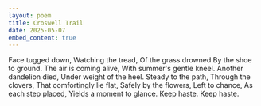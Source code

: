 ```yaml
---
layout: poem
title: Croswell Trail
date: 2025-05-07
embed_content: true
---
```

Face tugged down,
Watching the tread,
Of the grass drowned
By the shoe to ground.
The air is coming alive,
With summer's gentle kneel.
Another dandelion died,
Under weight of the heel.
Steady to the path,
Through the clovers,
That comfortingly lie flat,
Safely by the flowers,
Left to chance,
As each step placed,
Yields a moment to glance.
Keep haste. Keep haste.